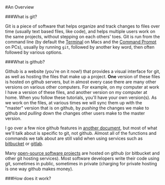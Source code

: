 #An Overview

###What is git?

Git is a piece of software that helps organize and track changes to files over time (usually text based files, like code), and helps multiple users work on the same projects, without stepping on each others' toes. Git is run from the command line (by default the [Terminal](http://en.wikipedia.org/wiki/Terminal_%28OS_X%29) on Macs and the [Command Prompt](http://en.wikipedia.org/wiki/Cmd.exe) on PCs), usually by running `git`, followed by another key word, then often followed by various options.

###What is github?

Github is a website (you're on it now!) that provides a visual interface for git, as well as hosting the files that make up a project. **One** version of these files is hosted on github servers, but in almost every case there are many other versions on various other computers. For example, on my computer at work I have a version of these files, and another version on my computer at home. When you follow these tutorials, you'll have your own version(s). As we work on the files, at various times we will sync them up with the "master" version that is on github, by *pushing* the changes we make to github and *pulling* down the changes other users make to the master version.

I go over a few nice github features in [another document](working.md), but most of what we'll talk about is specific to git, not github. Almost all of the functions and commands we talk about are still valid when using services such as [bitbucket](https://bitbucket.org/) or [gitlab](https://about.gitlab.com/).

Many [open-source software projects](http://en.wikipedia.org/wiki/Free_and_open-source_software) are hosted on github (or bitbucket and other git hosting services). Most software developers write their code using git, sometimes in public, sometimes in private (charging for private hosting is one way github makes money).

###How does it work?
